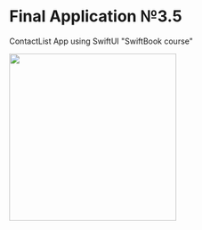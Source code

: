 # Final Application №3.5
ContactList App using SwiftUI "SwiftBook course"

<img src="" style="width:300px;"/>
